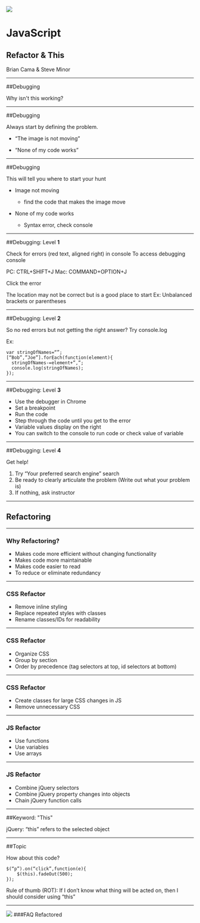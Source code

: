 <img src="img/ga-logo.png" style="border:none; background: transparent; box-shadow:none;" />

# JavaScript

## Refactor & This

Brian Cama & Steve Minor

---

##Debugging

Why isn't this working?

----


##Debugging

Always start by defining the problem. 

* “The image is not moving”

* “None of my code works”

----


##Debugging

This will tell you where to start your hunt

* Image not moving
  * find the code that makes the image move

* None of my code works
  * Syntax error, check console


----

##Debugging: Level __1__

Check for errors (red text, aligned right) in console
To access debugging console
  
  PC: CTRL+SHIFT+J
  Mac: COMMAND+OPTION+J

Click the error

The location may not be correct but is a good place to start
Ex: Unbalanced brackets or parentheses

----


##Debugging: Level __2__
  
So no red errors but not getting the right answer?
Try console.log

Ex: 

```
var stringOfNames=“”;
[“Bob”,”Joe”].forEach(function(element){
  stringOfNames-=element+”,”;
  console.log(stringOfNames);
});
```

----


##Debugging: Level __3__

* Use the debugger in Chrome
* Set a breakpoint
* Run the code
* Step through the code until you get to the error
* Variable values display on the right
* You can switch to the console to run code or check value of variable

----

##Debugging: Level __4__

Get help!

1.  Try “Your preferred search engine” search
2.  Be ready to clearly articulate the problem (Write out what your problem is) 
3.  If nothing, ask instructor


---

## Refactoring

----

### Why Refactoring?

* <!--- .element: class="fragment" data-fragment-index="1" -->Makes code more efficient without changing functionality
* <!--- .element: class="fragment" data-fragment-index="2" -->Makes code more maintainable
* <!--- .element: class="fragment" data-fragment-index="3" -->Makes code easier to read
* <!--- .element: class="fragment" data-fragment-index="4" -->To reduce or eliminate redundancy

----

### CSS Refactor

* <!--- .element: class="fragment" data-fragment-index="1" -->Remove inline styling
* <!--- .element: class="fragment" data-fragment-index="2" -->Replace repeated styles with classes
* <!--- .element: class="fragment" data-fragment-index="3" -->Rename classes/IDs for readability

----

### CSS Refactor

* <!--- .element: class="fragment" data-fragment-index="1" -->Organize CSS
* <!--- .element: class="fragment" data-fragment-index="2" -->Group by section
* <!--- .element: class="fragment" data-fragment-index="3" -->Order by precedence (tag selectors at top, id selectors at bottom)

----

### CSS Refactor

* <!--- .element: class="fragment" data-fragment-index="1" -->Create classes for large CSS changes in JS
* <!--- .element: class="fragment" data-fragment-index="2" -->Remove unnecessary CSS

----

### JS Refactor

* <!--- .element: class="fragment" data-fragment-index="1" -->Use functions
* <!--- .element: class="fragment" data-fragment-index="2" -->Use variables
* <!--- .element: class="fragment" data-fragment-index="3" -->Use arrays

----

### JS Refactor

* <!--- .element: class="fragment" data-fragment-index="1" -->Combine jQuery selectors
* <!--- .element: class="fragment" data-fragment-index="2" -->Combine jQuery property changes into objects
* <!--- .element: class="fragment" data-fragment-index="3" -->Chain jQuery function calls

---

##Keyword: "This"

jQuery: “this” refers to the selected object

----


##Topic

How about this code?

```
$(“p”).on(“click”,function(e){
    $(this).fadeOut(500);
});
```

Rule of thumb (ROT): If I don’t know what thing will be acted on, then I should consider using “this”


----

<img src="img/code_along.png" style="border:none;box-shadow:none;background:transparent;" />
###FAQ Refactored